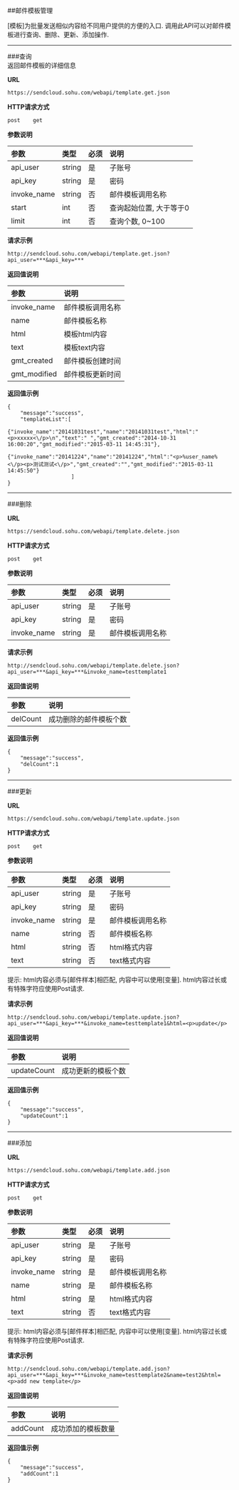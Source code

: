 ##邮件模板管理

[模板]为批量发送相似内容给不同用户提供的方便的入口.
调用此API可以对邮件模板进行查询、删除、更新、添加操作.
    
- - -        
###查询    
返回邮件模板的详细信息
    
**URL**    
```
https://sendcloud.sohu.com/webapi/template.get.json
```
    
**HTTP请求方式**
```
post    get
```
    
**参数说明**    
    
|参数|类型|必须|说明|
|:---|:---|:---|:---|
|api_user|string|是|子账号|
|api_key|string|是|密码|
|invoke_name|string|否|邮件模板调用名称|
|start|int|否|查询起始位置, 大于等于0|
|limit|int|否|查询个数, 0~100|
    
    
**请求示例**
```
http://sendcloud.sohu.com/webapi/template.get.json?api_user=***&api_key=***
```

    
**返回值说明**    
    
|参数|说明|
|:---|:---|
|invoke_name|邮件模板调用名称|
|name|邮件模板名称|
|html|模板html内容|
|text|模板text内容|
|gmt_created|邮件模板创建时间|
|gmt_modified|邮件模板更新时间|
    
**返回值示例**
```
{
    "message":"success",
    "templateList":[
                    {"invoke_name":"20141031test","name":"20141031test","html":"<p>xxxxx<\/p>\n","text":" ","gmt_created":"2014-10-31 16:00:20","gmt_modified":"2015-03-11 14:45:31"},
                    {"invoke_name":"20141224","name":"20141224","html":"<p>%user_name%<\/p><p>测试测试<\/p>","gmt_created":"","gmt_modified":"2015-03-11 14:45:50"}
                    ]
}
```
 
- - -
    
###删除    
    
**URL**    
```
https://sendcloud.sohu.com/webapi/template.delete.json
```
    
**HTTP请求方式**
```
post    get
```
    
**参数说明**    
    
|参数|类型|必须|说明|
|:---|:---|:---|:---|
|api_user|string|是|子账号|
|api_key|string|是|密码|
|invoke_name|string|是|邮件模板调用名称|
    
**请求示例**
```
http://sendcloud.sohu.com/webapi/template.delete.json?api_user=***&api_key=***&invoke_name=testtemplate1
```
    
**返回值说明**
    
|参数|说明|
|:---|:---|
|delCount|成功删除的邮件模板个数|    
    
**返回值示例**
```
{
    "message":"success",
    "delCount":1
}
```
 
- - -
    
###更新    
    
**URL**    
```
https://sendcloud.sohu.com/webapi/template.update.json
```
    
**HTTP请求方式**
```
post    get
```
    
**参数说明**    
    
|参数|类型|必须|说明|
|:---|:---|:---|:---|
|api_user|string|是|子账号|
|api_key|string|是|密码|
|invoke_name|string|是|邮件模板调用名称|
|name|string|否|邮件模板名称|
|html|string|否|html格式内容|
|text|string|否|text格式内容|

提示: html内容必须与[邮件样本]相匹配, 内容中可以使用[变量]. html内容过长或有特殊字符应使用Post请求.
    
**请求示例**
```
http://sendcloud.sohu.com/webapi/template.update.json?api_user=***&api_key=***&invoke_name=testtemplate1&html=<p>update</p>
```
    
**返回值说明**
    
|参数|说明|
|:---|:---|
|updateCount|成功更新的模板个数|
    
**返回值示例**
```
{
    "message":"success",
    "updateCount":1
}
```
    
    
- - -
    
###添加    
    
**URL**    
```
https://sendcloud.sohu.com/webapi/template.add.json
```
    
**HTTP请求方式**
```
post    get
```
    
**参数说明**    
    
|参数|类型|必须|说明|
|:---|:---|:---|:---|
|api_user|string|是|子账号|
|api_key|string|是|密码|
|invoke_name|string|是|邮件模板调用名称|
|name|string|是|邮件模板名称|
|html|string|是|html格式内容
|text|string|否|text格式内容|
    
提示: html内容必须与[邮件样本]相匹配, 内容中可以使用[变量]. html内容过长或有特殊字符应使用Post请求.
    
**请求示例**
```
http://sendcloud.sohu.com/webapi/template.add.json?api_user=***&api_key=***&invoke_name=testtemplate2&name=test2&html=<p>add new template</p>
```
 
**返回值说明**
    
|参数|说明|
|:---|:---|
|addCount|成功添加的模板数量|
    
**返回值示例**
```
{
    "message":"success",
    "addCount":1
}
```

